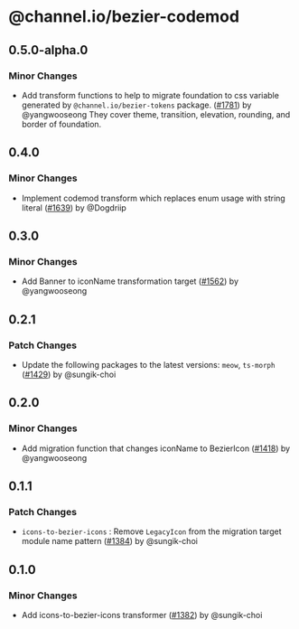 # @channel.io/bezier-codemod

## 0.5.0-alpha.0

### Minor Changes

- Add transform functions to help to migrate foundation to css variable generated by `@channel.io/bezier-tokens` package. ([#1781](https://github.com/channel-io/bezier-react/pull/1781)) by @yangwooseong
  They cover theme, transition, elevation, rounding, and border of foundation.

## 0.4.0

### Minor Changes

- Implement codemod transform which replaces enum usage with string literal ([#1639](https://github.com/channel-io/bezier-react/pull/1639)) by @Dogdriip

## 0.3.0

### Minor Changes

- Add Banner to iconName transformation target ([#1562](https://github.com/channel-io/bezier-react/pull/1562)) by @yangwooseong

## 0.2.1

### Patch Changes

- Update the following packages to the latest versions: `meow`, `ts-morph` ([#1429](https://github.com/channel-io/bezier-react/pull/1429)) by @sungik-choi

## 0.2.0

### Minor Changes

- Add migration function that changes iconName to BezierIcon ([#1418](https://github.com/channel-io/bezier-react/pull/1418)) by @yangwooseong

## 0.1.1

### Patch Changes

- `icons-to-bezier-icons` : Remove `LegacyIcon` from the migration target module name pattern ([#1384](https://github.com/channel-io/bezier-react/pull/1384)) by @sungik-choi

## 0.1.0

### Minor Changes

- Add icons-to-bezier-icons transformer ([#1382](https://github.com/channel-io/bezier-react/pull/1382)) by @sungik-choi
